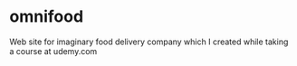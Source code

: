 # omnifood
Web site for imaginary food delivery company which I created while taking a course at udemy.com
